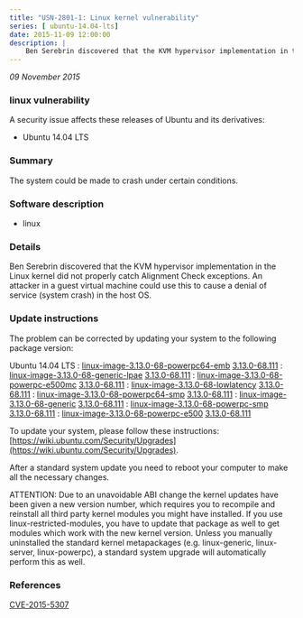 ```yaml
---
title: "USN-2801-1: Linux kernel vulnerability"
series: [ ubuntu-14.04-lts]
date: 2015-11-09 12:00:00
description: |
    Ben Serebrin discovered that the KVM hypervisor implementation in the Linux kernel did not properly catch Alignment Check exceptions. An attacker in a guest virtual machine could use this to cause a denial of service (system crash) in the host OS. 
--- 
```

 
 

*09 November 2015*

### linux vulnerability

A security issue affects these releases of Ubuntu and its derivatives:

* Ubuntu 14.04 LTS

### Summary

The system could be made to crash under certain conditions. 

### Software description

* linux 

### Details

Ben Serebrin discovered that the KVM hypervisor implementation in the Linux kernel did not properly catch Alignment Check exceptions. An attacker in a guest virtual machine could use this to cause a denial of service (system crash) in the host OS. 

### Update instructions

The problem can be corrected by updating your system to the following package version:

Ubuntu 14.04 LTS
 : [linux-image-3.13.0-68-powerpc64-emb](https://launchpad.net/ubuntu/+source/linux) <span> [3.13.0-68.111](https://launchpad.net/ubuntu/+source/linux/3.13.0-68.111) </span> 
 : [linux-image-3.13.0-68-generic-lpae](https://launchpad.net/ubuntu/+source/linux) <span> [3.13.0-68.111](https://launchpad.net/ubuntu/+source/linux/3.13.0-68.111) </span> 
 : [linux-image-3.13.0-68-powerpc-e500mc](https://launchpad.net/ubuntu/+source/linux) <span> [3.13.0-68.111](https://launchpad.net/ubuntu/+source/linux/3.13.0-68.111) </span> 
 : [linux-image-3.13.0-68-lowlatency](https://launchpad.net/ubuntu/+source/linux) <span> [3.13.0-68.111](https://launchpad.net/ubuntu/+source/linux/3.13.0-68.111) </span> 
 : [linux-image-3.13.0-68-powerpc64-smp](https://launchpad.net/ubuntu/+source/linux) <span> [3.13.0-68.111](https://launchpad.net/ubuntu/+source/linux/3.13.0-68.111) </span> 
 : [linux-image-3.13.0-68-generic](https://launchpad.net/ubuntu/+source/linux) <span> [3.13.0-68.111](https://launchpad.net/ubuntu/+source/linux/3.13.0-68.111) </span> 
 : [linux-image-3.13.0-68-powerpc-smp](https://launchpad.net/ubuntu/+source/linux) <span> [3.13.0-68.111](https://launchpad.net/ubuntu/+source/linux/3.13.0-68.111) </span> 
 : [linux-image-3.13.0-68-powerpc-e500](https://launchpad.net/ubuntu/+source/linux) <span> [3.13.0-68.111](https://launchpad.net/ubuntu/+source/linux/3.13.0-68.111) </span> 

To update your system, please follow these instructions: [https://wiki.ubuntu.com/Security/Upgrades](https://wiki.ubuntu.com/Security/Upgrades).

After a standard system update you need to reboot your computer to make all the necessary changes.

ATTENTION: Due to an unavoidable ABI change the kernel updates have been given a new version number, which requires you to recompile and reinstall all third party kernel modules you might have installed. If you use linux-restricted-modules, you have to update that package as well to get modules which work with the new kernel version. Unless you manually uninstalled the standard kernel metapackages (e.g. linux-generic, linux-server, linux-powerpc), a standard system upgrade will automatically perform this as well. 

### References

 
 [CVE-2015-5307](http://people.ubuntu.com/~ubuntu-security/cve/CVE-2015-5307)
 

